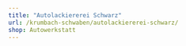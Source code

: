 ```yaml
---
title: "Autolackiererei Schwarz"
url: /krumbach-schwaben/autolackiererei-schwarz/
shop: Autowerkstatt
---
```

